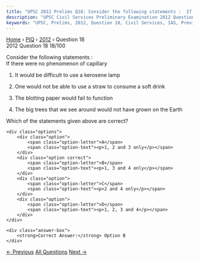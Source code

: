 ```yaml
---
title: "UPSC 2012 Prelims Q18: Consider the following statements :  If there were no phenom..."
description: "UPSC Civil Services Preliminary Examination 2012 Question 18 with options and answer"
keywords: "UPSC, Prelims, 2012, Question 18, Civil Services, IAS, Previous Year Questions"
---
```


<nav class="breadcrumb">
    <a href="../../">Home</a>
    <span>›</span>
    <a href="../">PIQ</a>
    <span>›</span>
    <a href="./">2012</a>
    <span>›</span>
    <span>Question 18</span>
</nav>

<div class="question-header">
    <div class="question-meta">
        <span class="year-badge">2012</span>
        <span class="question-number">Question 18</span>
        <span class="progress">18/100</span>
    </div>
    <div class="progress-bar">
        <div class="progress-fill" style="width: 18.0%"></div>
    </div>
</div>

<div class="question-content">
    <div class="question-text">
        <p>Consider the following statements : <br />
If there were no phenomenon of capillary</p>
<ol>
<li>
<p>It would be difficult to use a kerosene lamp</p>
</li>
<li>
<p>One would not be able to use a straw to consume a soft drink</p>
</li>
<li>
<p>The blotting paper would fail to function</p>
</li>
<li>
<p>The big trees that we see around would not have grown on the Earth</p>
</li>
</ol>
<p>Which of the statements given above are correct?</p>
    </div>
    
    <div class="options">
        <div class="option">
            <span class="option-letter">A</span>
            <span class="option-text"><p>1, 2 and 3 only</p></span>
        </div>
        <div class="option correct">
            <span class="option-letter">B</span>
            <span class="option-text"><p>1, 3 and 4 only</p></span>
        </div>
        <div class="option">
            <span class="option-letter">C</span>
            <span class="option-text"><p>2 and 4 only</p></span>
        </div>
        <div class="option">
            <span class="option-letter">D</span>
            <span class="option-text"><p>1, 2, 3 and 4</p></span>
        </div>
    </div>

    <div class="answer-box">
        <strong>Correct Answer:</strong> Option B
    </div>
</div>

<div class="question-nav">
    <a href="../q017-which-one-of-the-following-groups-of-animals-belon/" class="nav-btn prev">← Previous</a>
    <a href="../" class="nav-btn center">All Questions</a>
    <a href="../q019-the-millennium-ecosystem-assessment-describes-the/" class="nav-btn next">Next →</a>
</div>
